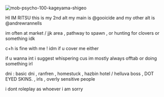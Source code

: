 ![mob-psycho-100-kageyama-shigeo](https://github.com/spoonedritsu/spoonedritsu/assets/171537461/9df762b6-7847-4862-b42b-e74914bc4048)

HI IM RITSU this is my 2nd alt my main is @gooicide and my other alt is @andrewrannells

im often at market / jjk area , pathway to spawn , or hunting for clovers or something idk

c+h is fine with me ! idm if u cover me either

if u wanna int i suggest whispering cus im mostly always offtab or doing something irl

dni : basic dni , ranfren , homestuck , hazbin hotel / helluva boss , DOT EYED SKINS. , irls , overly sensitive people

i dont roleplay as whoever i am sorry
